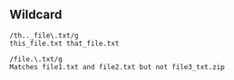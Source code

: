 ## Wildcard
```
/th.._file\.txt/g
this_file.txt that_file.txt
```
```
/file.\.txt/g
Matches file1.txt and file2.txt but not file3_txt.zip
```


